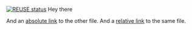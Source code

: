 <!-- markdown-link-check-disable-next-line -->
[![REUSE status](https://api.reuse.software/badge/github.com/kyma-project/lifecycle-manager)](https://api.reuse.software/info/github.com/kyma-project/lifecycle-manager)
Hey there

And an [absolute link](/other.md) to the other file. And a [relative link](other.md) to the same file.
